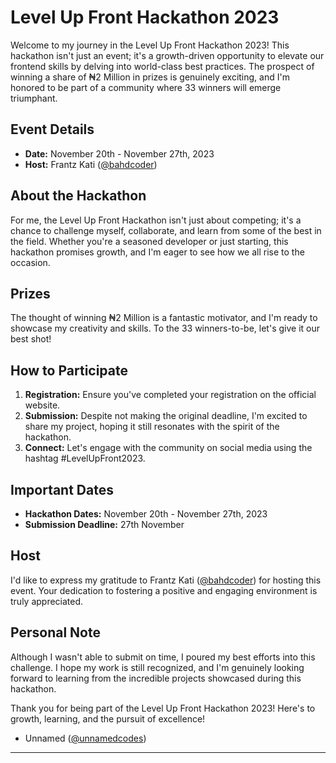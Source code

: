 # Level Up Front Hackathon 2023

Welcome to my journey in the Level Up Front Hackathon 2023! This hackathon isn't just an event; it's a growth-driven opportunity to elevate our frontend skills by delving into world-class best practices. The prospect of winning a share of ₦2 Million in prizes is genuinely exciting, and I'm honored to be part of a community where 33 winners will emerge triumphant.

## Event Details

- **Date:** November 20th - November 27th, 2023
- **Host:** Frantz Kati ([@bahdcoder](https://twitter.com/bahdcoder))

## About the Hackathon

For me, the Level Up Front Hackathon isn't just about competing; it's a chance to challenge myself, collaborate, and learn from some of the best in the field. Whether you're a seasoned developer or just starting, this hackathon promises growth, and I'm eager to see how we all rise to the occasion.

## Prizes

The thought of winning ₦2 Million is a fantastic motivator, and I'm ready to showcase my creativity and skills. To the 33 winners-to-be, let's give it our best shot!

## How to Participate

1. **Registration:** Ensure you've completed your registration on the official website.
2. **Submission:** Despite not making the original deadline, I'm excited to share my project, hoping it still resonates with the spirit of the hackathon.
3. **Connect:** Let's engage with the community on social media using the hashtag #LevelUpFront2023.

## Important Dates

- **Hackathon Dates:** November 20th - November 27th, 2023
- **Submission Deadline:** 27th November

## Host

I'd like to express my gratitude to Frantz Kati ([@bahdcoder](https://twitter.com/bahdcoder)) for hosting this event. Your dedication to fostering a positive and engaging environment is truly appreciated.

## Personal Note

Although I wasn't able to submit on time, I poured my best efforts into this challenge. I hope my work is still recognized, and I'm genuinely looking forward to learning from the incredible projects showcased during this hackathon.

Thank you for being part of the Level Up Front Hackathon 2023! Here's to growth, learning, and the pursuit of excellence!

- Unnamed ([@unnamedcodes](https://twitter.com/unnamedcodes))

---
